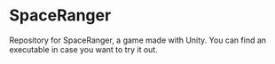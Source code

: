 # SpaceRanger
Repository for SpaceRanger, a game made with Unity. You can find an executable in case you want to try it out.
